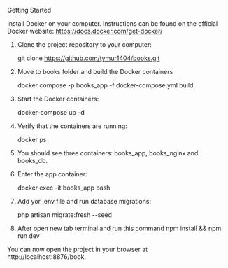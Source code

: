 Getting Started

Install Docker on your computer. Instructions can be found on the official Docker website: https://docs.docker.com/get-docker/

1. Clone the project repository to your computer:

   git clone https://github.com/tymur1404/books.git

3. Move to books folder and build the Docker containers

   docker compose -p books_app -f docker-compose.yml build

4. Start the Docker containers:

   docker-compose up -d


5. Verify that the containers are running:

   docker ps


6. You should see three containers: books_app, books_nginx and books_db.

7. Enter the app container:

   docker exec -it books_app bash


8. Add yor .env file and run database migrations:

      php artisan migrate:fresh --seed

10. After open new tab terminal and run this command
    npm install && npm run dev


You can now open the project in your browser at http://localhost:8876/book.
